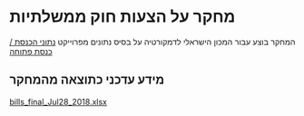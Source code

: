 # מחקר על הצעות חוק ממשלתיות

המחקר בוצע עבור המכון הישראלי לדמקורטיה על בסיס נתונים מפרוייקט [נתוני הכנסת / כנסת פתוחה](https://github.com/hasadna/knesset-data-pipelines)

## מידע עדכני כתוצאה מהמחקר

[bills_final_Jul28_2018.xlsx](https://github.com/OriHoch/democracy-inst-law-research/raw/master/bills_final_Jul28_2018.xlsx)
